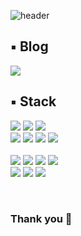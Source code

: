 ![header](https://capsule-render.vercel.app/api?type=waving&height=210&text=Welcome!&desc=DaeHee-GitHub&descAlignY=80&descAlign=80&fontAlign=80&fontAlignY=28&color=gradient)

## ▪︎ Blog
<a href="https://velog.io/@jodheeee" target="_blank"><img src="https://img.shields.io/badge/Velog-20c997?style=flat-square&logo=Vimeo&logoColor=white"/></a>
<br/>

## ▪︎ Stack
<a><img src="https://img.shields.io/badge/HTML-E34F26?style=flat-square&logo=HTML5&logoColor=white"/><a/>
<a><img src="https://img.shields.io/badge/CSS-1572B6?style=flat-square&logo=CSS3&logoColor=white"/><a/>
<a><img src="https://img.shields.io/badge/JavaScript-F7DF1E?style=flat-square&logo=JavaScript&logoColor=white"/><a/>
<br/>
<a><img src="https://img.shields.io/badge/React-61DAFB?style=flat-square&logo=React&logoColor=white"/><a/>
<a><img src="https://img.shields.io/badge/Redux-764ABC?style=flat-square&logo=Redux&logoColor=white"/><a/>
<a><img src="https://img.shields.io/badge/Sass-CC6699?style=flat-square&logo=Sass&logoColor=white"/><a/>
<a><img src="https://img.shields.io/badge/TypeScript-3178C6?style=flat-square&logo=TypeScript&logoColor=white"/><a/>
<br/><br/>
<a><img src="https://img.shields.io/badge/Java-007396?style=flat-square&logo=Java&logoColor=white"/><a/>
<a><img src="https://img.shields.io/badge/Spring-6DB33F?style=flat-square&logo=Spring&logoColor=white"/><a/>
<a><img src="https://img.shields.io/badge/Node-339933?style=flat-square&logo=Node.js&logoColor=white"/><a/>
<a><img src="https://img.shields.io/badge/Express-000000?style=flat-square&logo=Express&logoColor=white"/><a/>
<br/>
<a><img src="https://img.shields.io/badge/Oracle-F80000?style=flat-square&logo=Oracle&logoColor=white"/><a/>
<a><img src="https://img.shields.io/badge/MySQL-4479A1?style=flat-square&logo=MySQL&logoColor=white"/><a/>
<a><img src="https://img.shields.io/badge/Nginx-00963?style=flat-square&logo=NGINX&logoColor=white"/><a/>
<br/>

  
<br/>
  
### Thank you 👾
